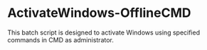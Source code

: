 # ActivateWindows-OfflineCMD
This batch script is designed to activate Windows using specified commands in CMD as administrator.
